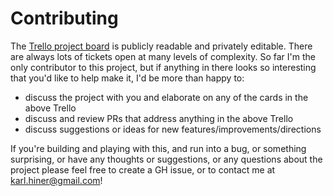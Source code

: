 # Contributing

The [Trello project board](https://trello.com/b/a6qgqDRP/flowgrid) is publicly readable and privately editable.
There are always lots of tickets open at many levels of complexity.
So far I'm the only contributor to this project, but if anything in there looks so interesting that you'd like to help make it, I'd be more than happy to:
* discuss the project with you and elaborate on any of the cards in the above Trello
* discuss and review PRs that address anything in the above Trello
* discuss suggestions or ideas for new features/improvements/directions

If you're building and playing with this, and run into a bug, or something surprising, or have any thoughts or suggestions, or any questions about the project please feel free to create a GH issue, or to contact me at karl.hiner@gmail.com!
